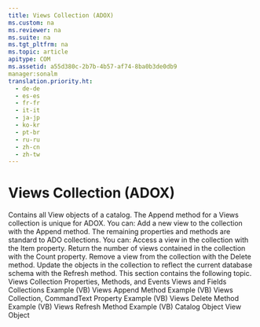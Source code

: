 ```yaml
---
title: Views Collection (ADOX)
ms.custom: na
ms.reviewer: na
ms.suite: na
ms.tgt_pltfrm: na
ms.topic: article
apitype: COM
ms.assetid: a55d380c-2b7b-4b57-af74-8ba0b3de0db9
manager:sonalm
translation.priority.ht: 
  - de-de
  - es-es
  - fr-fr
  - it-it
  - ja-jp
  - ko-kr
  - pt-br
  - ru-ru
  - zh-cn
  - zh-tw
---
```

# Views Collection (ADOX)
<?xml version="1.0" encoding="utf-8"?>
<developerReferenceWithoutSyntaxDocument xmlns="http://ddue.schemas.microsoft.com/authoring/2003/5" xmlns:xlink="http://www.w3.org/1999/xlink" xmlns:xsi="http://www.w3.org/2001/XMLSchema-instance" xsi:schemaLocation="http://ddue.schemas.microsoft.com/authoring/2003/5 http://dduestorage.blob.core.windows.net/ddueschema/developer.xsd">
  <introduction>
    <para>Contains all <legacyLink xlink:href="653421ce-7b94-43d0-9bc6-4900f8f2af45">View</legacyLink> objects of a catalog.</para>
  </introduction>
  <languageReferenceRemarks>
    <content>
      <para>The <legacyLink xlink:href="6070fd58-3237-4c77-a966-5b39ce5d57e4">Append</legacyLink> method for a <legacyBold>Views</legacyBold> collection is unique for ADOX. You can:  </para>
      <list class="bullet">
        <listItem>
          <para>Add a new view to the collection with the <unmanagedCodeEntityReference>Append</unmanagedCodeEntityReference> method.</para>
        </listItem>
      </list>
      <para>The remaining properties and methods are standard to ADO collections. You can:  </para>
      <list class="bullet">
        <listItem>
          <para>Access a view in the collection with the <legacyLink xlink:href="e11484bb-c5c7-42d8-9bb8-21572125d727">Item</legacyLink> property.</para>
        </listItem>
        <listItem>
          <para>Return the number of views contained in the collection with the <legacyLink xlink:href="da9ccd1f-d402-41a2-940c-45556fc5340d">Count</legacyLink> property.</para>
        </listItem>
        <listItem>
          <para>Remove a view from the collection with the <legacyLink xlink:href="e6b6e3a4-8952-4d79-81f4-51019c338374">Delete</legacyLink> method.</para>
        </listItem>
        <listItem>
          <para>Update the objects in the collection to reflect the current database schema with the <legacyLink xlink:href="089b7ca7-684f-4259-8032-5bd1ecc54426">Refresh</legacyLink> method.</para>
        </listItem>
      </list>
      <para>This section contains the following topic.  </para>
      <list class="bullet">
        <listItem>
          <para>
            <legacyLink xlink:href="04e119a4-39e1-45fe-8e39-c9b9afbfeb27">Views Collection Properties, Methods, and Events</legacyLink>
          </para>
        </listItem>
      </list>
    </content>
  </languageReferenceRemarks>
  <relatedTopics>
<link xlink:href="d8304849-3f80-4cf3-9425-529d2a8ebedd">Views and Fields Collections Example (VB)</link>
<link xlink:href="b5b4c082-ac29-4f49-a8b8-e21b554c9b0d">Views Append Method Example (VB)</link>
<link xlink:href="a05a0190-352d-44ff-9488-0c94e9fb656e">Views Collection, CommandText Property Example (VB)</link>
<link xlink:href="17df2a83-4166-4df8-8c17-0a33aaac8582">Views Delete Method Example (VB)</link>
<link xlink:href="cdad2d66-6ade-40dc-9e74-e40cfa9bc127">Views Refresh Method Example (VB)</link>
<link xlink:href="bb651639-a488-4e38-b6de-0ed99fa4dd92">Catalog Object</link>
<link xlink:href="653421ce-7b94-43d0-9bc6-4900f8f2af45">View Object</link>
</relatedTopics>
</developerReferenceWithoutSyntaxDocument>